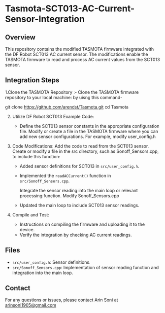 # Tasmota-SCT013-AC-Current-Sensor-Integration

## Overview

This repository contains the modified TASMOTA firmware integrated with the DF Robot SCT013 AC current sensor. The modifications enable the TASMOTA firmware to read and process AC current values from the SCT013 sensor.

## Integration Steps

1.Clone the TASMOTA Repository :- Clone the TASMOTA firmware repository to your local machine: by uisng this command-

git clone https://github.com/arendst/Tasmota.git
cd Tasmota

2. Utilize DF Robot SCT013 Example Code:
   - Define the SCT013 sensor constants in the appropriate configuration file. Modify or create a file in the TASMOTA firmware where you can add new sensor configurations. For example, modify 
     user_config.h

3. Code Modifications: Add the code to read from the SCT013 sensor. Create or modify a file in the src directory, such as Sonoff_Sensors.cpp, to include this function:
   
   - Added sensor definitions for SCT013 in `src/user_config.h`.
   - Implemented the `readACCurrent()` function in `src/Sonoff_Sensors.cpp`.
     
     Integrate the sensor reading into the main loop or relevant processing function. Modify Sonoff_Sensors.cpp 
     
   - Updated the main loop to include SCT013 sensor readings.

5. Compile and Test:
   - Instructions on compiling the firmware and uploading it to the device.
   - Verify the integration by checking AC current readings.

## Files

- `src/user_config.h`: Sensor definitions.
- `src/Sonoff_Sensors.cpp`: Implementation of sensor reading function and integration into the main loop.

## Contact

For any questions or issues, please contact Arin Soni at arinsoni1905@gmail.com
